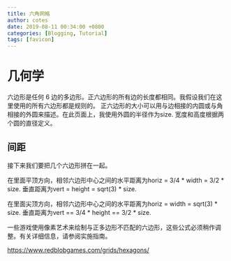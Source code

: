 ```yaml
---
title: 六角网格
author: cotes
date: 2019-08-11 00:34:00 +0800
categories: [Blogging, Tutorial]
tags: [favicon]
---
```

# 几何学
 六边形是任何 6 边的多边形。正六边形的所有边的长度都相同。我假设我们在这里使用的所有六边形都是规则的。
正六边形的大小可以用与边相接的内圆或与角相接的外圆来描述。在此页面上，我使用外圆的半径作为size. 宽度和高度根据两个圆的直径定义。
## 间距
接下来我们要把几个六边形拼在一起。

在里面平顶方向，相邻六边形中心之间的水平距离为horiz = 3/4 * width = 3/2 * size. 垂直距离为vert = height = sqrt(3) * size.

在里面尖顶方向，相邻六边形中心之间的水平距离为horiz = width = sqrt(3) * size. 垂直距离为vert == 3/4 * height == 3/2 * size.

一些游戏使用像素艺术来绘制与正多边形不匹配的六边形，这些公式必须稍作调整。有关详细信息，请参阅实施指南。

https://www.redblobgames.com/grids/hexagons/